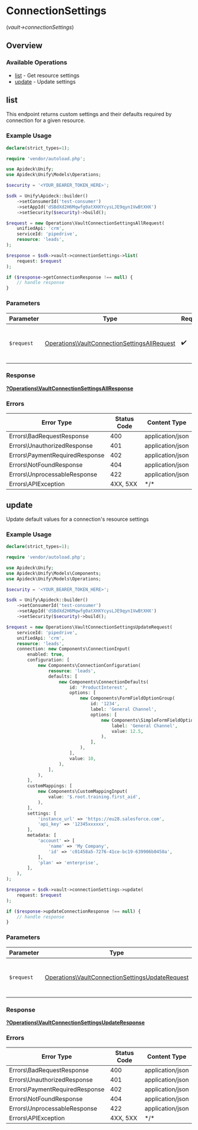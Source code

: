 # ConnectionSettings
(*vault->connectionSettings*)

## Overview

### Available Operations

* [list](#list) - Get resource settings
* [update](#update) - Update settings

## list

This endpoint returns custom settings and their defaults required by connection for a given resource.


### Example Usage

```php
declare(strict_types=1);

require 'vendor/autoload.php';

use Apideck\Unify;
use Apideck\Unify\Models\Operations;

$security = '<YOUR_BEARER_TOKEN_HERE>';

$sdk = Unify\Apideck::builder()
    ->setConsumerId('test-consumer')
    ->setAppId('dSBdXd2H6Mqwfg0atXHXYcysLJE9qyn1VwBtXHX')
    ->setSecurity($security)->build();

$request = new Operations\VaultConnectionSettingsAllRequest(
    unifiedApi: 'crm',
    serviceId: 'pipedrive',
    resource: 'leads',
);

$response = $sdk->vault->connectionSettings->list(
    request: $request
);

if ($response->getConnectionResponse !== null) {
    // handle response
}
```

### Parameters

| Parameter                                                                                                    | Type                                                                                                         | Required                                                                                                     | Description                                                                                                  |
| ------------------------------------------------------------------------------------------------------------ | ------------------------------------------------------------------------------------------------------------ | ------------------------------------------------------------------------------------------------------------ | ------------------------------------------------------------------------------------------------------------ |
| `$request`                                                                                                   | [Operations\VaultConnectionSettingsAllRequest](../../Models/Operations/VaultConnectionSettingsAllRequest.md) | :heavy_check_mark:                                                                                           | The request object to use for the request.                                                                   |

### Response

**[?Operations\VaultConnectionSettingsAllResponse](../../Models/Operations/VaultConnectionSettingsAllResponse.md)**

### Errors

| Error Type                     | Status Code                    | Content Type                   |
| ------------------------------ | ------------------------------ | ------------------------------ |
| Errors\BadRequestResponse      | 400                            | application/json               |
| Errors\UnauthorizedResponse    | 401                            | application/json               |
| Errors\PaymentRequiredResponse | 402                            | application/json               |
| Errors\NotFoundResponse        | 404                            | application/json               |
| Errors\UnprocessableResponse   | 422                            | application/json               |
| Errors\APIException            | 4XX, 5XX                       | \*/\*                          |

## update

Update default values for a connection's resource settings

### Example Usage

```php
declare(strict_types=1);

require 'vendor/autoload.php';

use Apideck\Unify;
use Apideck\Unify\Models\Components;
use Apideck\Unify\Models\Operations;

$security = '<YOUR_BEARER_TOKEN_HERE>';

$sdk = Unify\Apideck::builder()
    ->setConsumerId('test-consumer')
    ->setAppId('dSBdXd2H6Mqwfg0atXHXYcysLJE9qyn1VwBtXHX')
    ->setSecurity($security)->build();

$request = new Operations\VaultConnectionSettingsUpdateRequest(
    serviceId: 'pipedrive',
    unifiedApi: 'crm',
    resource: 'leads',
    connection: new Components\ConnectionInput(
        enabled: true,
        configuration: [
            new Components\ConnectionConfiguration(
                resource: 'leads',
                defaults: [
                    new Components\ConnectionDefaults(
                        id: 'ProductInterest',
                        options: [
                            new Components\FormFieldOptionGroup(
                                id: '1234',
                                label: 'General Channel',
                                options: [
                                    new Components\SimpleFormFieldOption(
                                        label: 'General Channel',
                                        value: 12.5,
                                    ),
                                ],
                            ),
                        ],
                        value: 10,
                    ),
                ],
            ),
        ],
        customMappings: [
            new Components\CustomMappingInput(
                value: '$.root.training.first_aid',
            ),
        ],
        settings: [
            'instance_url' => 'https://eu28.salesforce.com',
            'api_key' => '12345xxxxxx',
        ],
        metadata: [
            'account' => [
                'name' => 'My Company',
                'id' => 'c01458a5-7276-41ce-bc19-639906b0450a',
            ],
            'plan' => 'enterprise',
        ],
    ),
);

$response = $sdk->vault->connectionSettings->update(
    request: $request
);

if ($response->updateConnectionResponse !== null) {
    // handle response
}
```

### Parameters

| Parameter                                                                                                          | Type                                                                                                               | Required                                                                                                           | Description                                                                                                        |
| ------------------------------------------------------------------------------------------------------------------ | ------------------------------------------------------------------------------------------------------------------ | ------------------------------------------------------------------------------------------------------------------ | ------------------------------------------------------------------------------------------------------------------ |
| `$request`                                                                                                         | [Operations\VaultConnectionSettingsUpdateRequest](../../Models/Operations/VaultConnectionSettingsUpdateRequest.md) | :heavy_check_mark:                                                                                                 | The request object to use for the request.                                                                         |

### Response

**[?Operations\VaultConnectionSettingsUpdateResponse](../../Models/Operations/VaultConnectionSettingsUpdateResponse.md)**

### Errors

| Error Type                     | Status Code                    | Content Type                   |
| ------------------------------ | ------------------------------ | ------------------------------ |
| Errors\BadRequestResponse      | 400                            | application/json               |
| Errors\UnauthorizedResponse    | 401                            | application/json               |
| Errors\PaymentRequiredResponse | 402                            | application/json               |
| Errors\NotFoundResponse        | 404                            | application/json               |
| Errors\UnprocessableResponse   | 422                            | application/json               |
| Errors\APIException            | 4XX, 5XX                       | \*/\*                          |